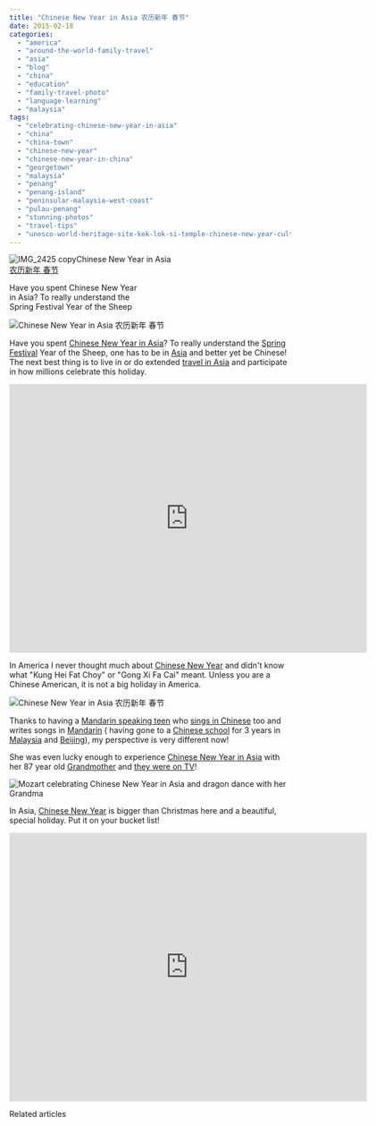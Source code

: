 ```yaml
---
title: "Chinese New Year in Asia 农历新年 春节"
date: 2015-02-18
categories: 
  - "america"
  - "around-the-world-family-travel"
  - "asia"
  - "blog"
  - "china"
  - "education"
  - "family-travel-photo"
  - "language-learning"
  - "malaysia"
tags: 
  - "celebrating-chinese-new-year-in-asia"
  - "china"
  - "china-town"
  - "chinese-new-year"
  - "chinese-new-year-in-china"
  - "georgetown"
  - "malaysia"
  - "penang"
  - "penang-island"
  - "peninsular-malaysia-west-coast"
  - "pulau-penang"
  - "stunning-photos"
  - "travel-tips"
  - "unesco-world-heritage-site-kek-lok-si-temple-chinese-new-year-cultural-and-heritage-celebration"
---
```


![IMG_2425 copy](https://pub-ac94b3f306b24c0dba4238943c97f2e1.r2.dev/6a00e5502a9507883301bb07f35061970d.jpg)Chinese New Year in Asia  
[农历新年 春节](http://en.wiktionary.org/wiki/%E8%8A%82 "wikt:节")  
  
Have you spent Chinese New Year  
in Asia? To really understand the  
Spring Festival Year of the Sheep

<!--more-->  
  
![Chinese New Year in Asia 农历新年 春节](https://pub-ac94b3f306b24c0dba4238943c97f2e1.r2.dev/6a00e5502a9507883301bb07f36ae7970d.png)  
  
Have you spent [Chinese New Year in Asia](https://pub-ac94b3f306b24c0dba4238943c97f2e1.r2.dev/2011/02/20-stunning-photos-chinese-new-year-georgetown-penang.html "Chinese new year stunning photos")? To really understand the [Spring Festival](https://pub-ac94b3f306b24c0dba4238943c97f2e1.r2.dev/2013/02/chinese-new-year-in-asia.html "Chinese new year in Asia") Year of the Sheep, one has to be in [Asia](https://pub-ac94b3f306b24c0dba4238943c97f2e1.r2.dev/asia/ "Asia travel tips") and better yet be Chinese! The next best thing is to live in or do extended [travel in Asia](https://pub-ac94b3f306b24c0dba4238943c97f2e1.r2.dev/2013/02/escaping-winter-in-tropical-asia.html "escaping winter in tropical Asia") and participate in how millions celebrate this holiday.  
  

<iframe allowfullscreen src="https://www.youtube.com/embed/fwbU_OGfSQg" frameborder="0" height="480" width="640"></iframe>

  
  
  
In America I never thought much about [Chinese New Year](https://pub-ac94b3f306b24c0dba4238943c97f2e1.r2.dev/2013/02/chinese-new-year-celebrations.html "Chinese New Year celebrations") and didn't know what "Kung Hei Fat Choy" or "Gong Xi Fa Cai" meant. Unless you are a Chinese American, it is not a big holiday in America.  
  
![Chinese New Year in Asia 农历新年 春节](https://pub-ac94b3f306b24c0dba4238943c97f2e1.r2.dev/6a00e5502a9507883301b7c74fc12a970b.png)  
  
  
Thanks to having a [Mandarin speaking teen](https://pub-ac94b3f306b24c0dba4238943c97f2e1.r2.dev/2013/03/mandarin-ted-talk-american-kids-inspiring-chinese-speech-.html "Beautiful blonde Amerian girl wins Chinese Mandarin Speech like Ted Talk") who [sings in Chinese](https://pub-ac94b3f306b24c0dba4238943c97f2e1.r2.dev/2014/10/blonde-american-girl-singing-chinese-%E7%94%9C%E8%9C%9C%E8%9C%9C-.html "Blonde american girl singing in Chinese") too and writes songs in [Mandarin](https://pub-ac94b3f306b24c0dba4238943c97f2e1.r2.dev/2013/06/fluent-mandarin.html "fluent in Mandarin - blonde american girl") ( having gone to a [Chinese school](https://pub-ac94b3f306b24c0dba4238943c97f2e1.r2.dev/2012/06/why-learn-mandarin-in-tropical-asia-penang.html "Chinese school - american learning Mandarin in Asia") for 3 years in [Malaysia](https://pub-ac94b3f306b24c0dba4238943c97f2e1.r2.dev/2011/01/tropical-winter-home-in-penang-malaysia-location-indenpendent-digital-nomad-long-term-travel-tips-.html "How to rent a tropical winter home in Penang") and [Beijing](https://pub-ac94b3f306b24c0dba4238943c97f2e1.r2.dev/2013/01/learning-mandarin-in-beijing-china-best-school.html "Learning Mandarin in Beijing best school for American girls")), my perspective is very different now!  
  
She was even lucky enough to experience [Chinese New Year in Asia](https://pub-ac94b3f306b24c0dba4238943c97f2e1.r2.dev/2011/02/family-travel-year-of-the-rabbit-in-asia-photos-chinese-new-year-.html "Chinese New Year in Asia") with her 87 year old [Grandmother](https://pub-ac94b3f306b24c0dba4238943c97f2e1.r2.dev/2011/01/traveling-with-grandma-3-generation-travel.html "traveling with grandma 3 generation travel ") and [they were on TV](https://pub-ac94b3f306b24c0dba4238943c97f2e1.r2.dev/2013/06/how-to-get-on-tv.html "How to get on TV")!  
  
![Mozart celebrating Chinese New Year in Asia and dragon dance with her Grandma](https://pub-ac94b3f306b24c0dba4238943c97f2e1.r2.dev/6a00e5502a9507883301b7c74fb370970b.png)  
  
In Asia, [Chinese New Year](https://pub-ac94b3f306b24c0dba4238943c97f2e1.r2.dev/china/page/2/ "Chinese travel including chinese new year") is bigger than Christmas here and a beautiful, special holiday. Put it on your bucket list!  
  

<iframe allowfullscreen src="https://www.youtube.com/embed/8amyqotg-i4" frameborder="0" height="480" width="640"></iframe>

Related articles

